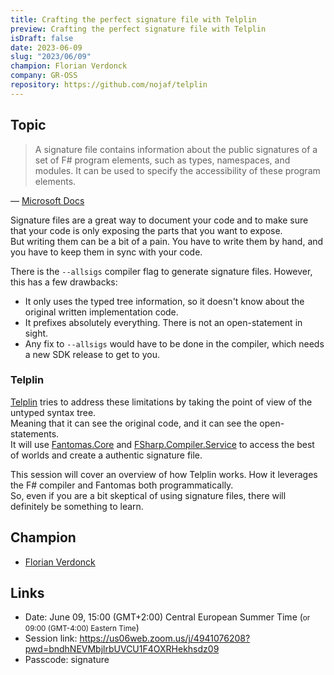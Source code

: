 ```yaml
---
title: Crafting the perfect signature file with Telplin
preview: Crafting the perfect signature file with Telplin
isDraft: false
date: 2023-06-09
slug: "2023/06/09"
champion: Florian Verdonck
company: GR-OSS
repository: https://github.com/nojaf/telplin
---
```


[//]: # "## Watch this session"
[//]: #
[//]: # '<div class="ratio ratio-16x9 mb-4">'
[//]: # '    <iframe src="https://www.youtube.com/embed/QGYYV1j3W74" title="YouTube video player" frameborder="0" allow="accelerometer; autoplay; clipboard-write; encrypted-media; gyroscope; picture-in-picture; web-share" allowfullscreen></iframe>'
[//]: # "</div>"

## Topic

> A signature file contains information about the public signatures of a set of F# program elements, such as types, namespaces, and modules. It can be used to specify the accessibility of these program elements.

&horbar; [Microsoft Docs](https://learn.microsoft.com/en-us/dotnet/fsharp/language-reference/signature-files)

Signature files are a great way to document your code and to make sure that your code is only exposing the parts that you want to expose.  
But writing them can be a bit of a pain. You have to write them by hand, and you have to keep them in sync with your code.

There is the `--allsigs` compiler flag to generate signature files. However, this has a few drawbacks:

- It only uses the typed tree information, so it doesn't know about the original written implementation code.
- It prefixes absolutely everything. There is not an open-statement in sight.
- Any fix to `--allsigs` would have to be done in the compiler, which needs a new SDK release to get to you.

### Telplin

[Telplin](https://nojaf.com/telplin/docs/index.html) tries to address these limitations by taking the point of view of the untyped syntax tree.  
Meaning that it can see the original code, and it can see the open-statements.  
It will use [Fantomas.Core](https://www.nuget.org/packages/Fantomas.Core) and [FSharp.Compiler.Service](https://www.nuget.org/packages/FSharp.Compiler.Service) to access the best of worlds and create a authentic signature file.

This session will cover an overview of how Telplin works. How it leverages the F# compiler and Fantomas both programmatically.  
So, even if you are a bit skeptical of using signature files, there will definitely be something to learn.

## Champion

- [Florian Verdonck](https://twitter.com/verdonckflorian)

## Links

- Date: June 09, 15:00 (GMT+2:00) Central European Summer Time (<small>or 09:00 (GMT-4:00) Eastern Time</small>)
- Session link: https://us06web.zoom.us/j/4941076208?pwd=bndhNEVMbjlrbUVCU1F4OXRHekhsdz09
- Passcode: signature
